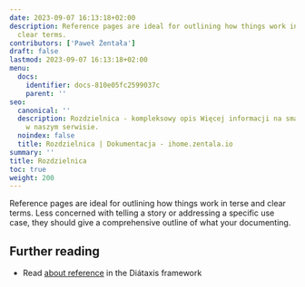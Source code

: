 ```yaml
---
date: 2023-09-07 16:13:18+02:00
description: Reference pages are ideal for outlining how things work in terse and
  clear terms.
contributors: ['Paweł Żentała']
draft: false
lastmod: 2023-09-07 16:13:18+02:00
menu:
  docs:
    identifier: docs-810e05fc2599037c
    parent: ''
seo:
  canonical: ''
  description: Rozdzielnica - kompleksowy opis Więcej informacji na smart home znajdziesz
    w naszym serwisie.
  noindex: false
  title: Rozdzielnica | Dokumentacja - ihome.zentala.io
summary: ''
title: Rozdzielnica
toc: true
weight: 200
---
```



Reference pages are ideal for outlining how things work in terse and clear terms. Less concerned with telling a story or addressing a specific use case, they should give a comprehensive outline of what your documenting.

## Further reading

- Read [about reference](https://diataxis.fr/reference/) in the Diátaxis framework
